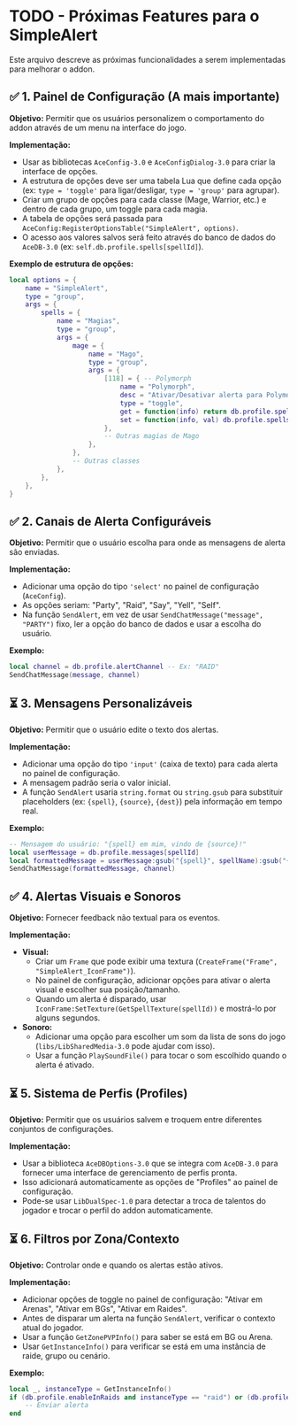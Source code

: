 # TODO - Próximas Features para o SimpleAlert

Este arquivo descreve as próximas funcionalidades a serem implementadas para melhorar o addon.

## ✅ 1. Painel de Configuração (A mais importante)

**Objetivo:** Permitir que os usuários personalizem o comportamento do addon através de um menu na interface do jogo.

**Implementação:**
- Usar as bibliotecas `AceConfig-3.0` e `AceConfigDialog-3.0` para criar la interface de opções.
- A estrutura de opções deve ser uma tabela Lua que define cada opção (ex: `type = 'toggle'` para ligar/desligar, `type = 'group'` para agrupar).
- Criar um grupo de opções para cada classe (Mage, Warrior, etc.) e dentro de cada grupo, um toggle para cada magia.
- A tabela de opções será passada para `AceConfig:RegisterOptionsTable("SimpleAlert", options)`.
- O acesso aos valores salvos será feito através do banco de dados do `AceDB-3.0` (ex: `self.db.profile.spells[spellId]`).

**Exemplo de estrutura de opções:**
```lua
local options = {
    name = "SimpleAlert",
    type = "group",
    args = {
        spells = {
            name = "Magias",
            type = "group",
            args = {
                mage = {
                    name = "Mago",
                    type = "group",
                    args = {
                        [118] = { -- Polymorph
                            name = "Polymorph",
                            desc = "Ativar/Desativar alerta para Polymorph.",
                            type = "toggle",
                            get = function(info) return db.profile.spells[118] end,
                            set = function(info, val) db.profile.spells[118] = val end,
                        },
                        -- Outras magias de Mago
                    },
                },
                -- Outras classes
            },
        },
    },
}
```

## ✅ 2. Canais de Alerta Configuráveis

**Objetivo:** Permitir que o usuário escolha para onde as mensagens de alerta são enviadas.

**Implementação:**
- Adicionar uma opção do tipo `'select'` no painel de configuração (`AceConfig`).
- As opções seriam: "Party", "Raid", "Say", "Yell", "Self".
- Na função `SendAlert`, em vez de usar `SendChatMessage("message", "PARTY")` fixo, ler a opção do banco de dados e usar a escolha do usuário.

**Exemplo:**
```lua
local channel = db.profile.alertChannel -- Ex: "RAID"
SendChatMessage(message, channel)
```

## ⏳ 3. Mensagens Personalizáveis

**Objetivo:** Permitir que o usuário edite o texto dos alertas.

**Implementação:**
- Adicionar uma opção do tipo `'input'` (caixa de texto) para cada alerta no painel de configuração.
- A mensagem padrão seria o valor inicial.
- A função `SendAlert` usaria `string.format` ou `string.gsub` para substituir placeholders (ex: `{spell}`, `{source}`, `{dest}`) pela informação em tempo real.

**Exemplo:**
```lua
-- Mensagem do usuário: "{spell} em mim, vindo de {source}!"
local userMessage = db.profile.messages[spellId]
local formattedMessage = userMessage:gsub("{spell}", spellName):gsub("{source}", sourceName)
SendChatMessage(formattedMessage, channel)
```

## ✅ 4. Alertas Visuais e Sonoros

**Objetivo:** Fornecer feedback não textual para os eventos.

**Implementação:**
- **Visual:**
    - Criar um `Frame` que pode exibir uma textura (`CreateFrame("Frame", "SimpleAlert_IconFrame")`).
    - No painel de configuração, adicionar opções para ativar o alerta visual e escolher sua posição/tamanho.
    - Quando um alerta é disparado, usar `IconFrame:SetTexture(GetSpellTexture(spellId))` e mostrá-lo por alguns segundos.
- **Sonoro:**
    - Adicionar uma opção para escolher um som da lista de sons do jogo (`libs/LibSharedMedia-3.0` pode ajudar com isso).
    - Usar a função `PlaySoundFile()` para tocar o som escolhido quando o alerta é ativado.

## ⏳ 5. Sistema de Perfis (Profiles)

**Objetivo:** Permitir que os usuários salvem e troquem entre diferentes conjuntos de configurações.

**Implementação:**
- Usar a biblioteca `AceDBOptions-3.0` que se integra com `AceDB-3.0` para fornecer uma interface de gerenciamento de perfis pronta.
- Isso adicionará automaticamente as opções de "Profiles" ao painel de configuração.
- Pode-se usar `LibDualSpec-1.0` para detectar a troca de talentos do jogador e trocar o perfil do addon automaticamente.

## ⏳ 6. Filtros por Zona/Contexto

**Objetivo:** Controlar onde e quando os alertas estão ativos.

**Implementação:**
- Adicionar opções de toggle no painel de configuração: "Ativar em Arenas", "Ativar em BGs", "Ativar em Raides".
- Antes de disparar um alerta na função `SendAlert`, verificar o contexto atual do jogador.
- Usar a função `GetZonePVPInfo()` para saber se está em BG ou Arena.
- Usar `GetInstanceInfo()` para verificar se está em uma instância de raide, grupo ou cenário.

**Exemplo:**
```lua
local _, instanceType = GetInstanceInfo()
if (db.profile.enableInRaids and instanceType == "raid") or (db.profile.enableInBGs and GetZonePVPInfo() == "battleground") then
    -- Enviar alerta
end
```
